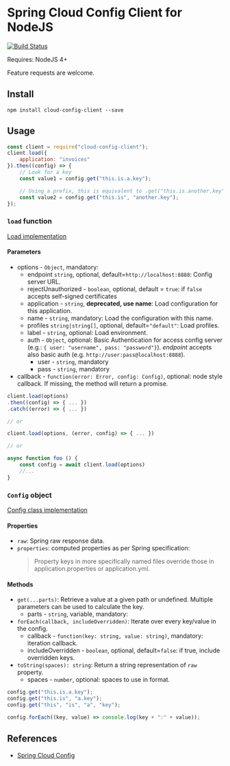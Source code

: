 Spring Cloud Config Client for NodeJS
=====================================

[![Build Status](https://travis-ci.org/victorherraiz/cloud-config-client.svg?branch=master)](https://travis-ci.org/victorherraiz/cloud-config-client)

Requires: NodeJS 4+

Feature requests are welcome.


Install
-------

    npm install cloud-config-client --save


Usage
-----

```js
const client = require("cloud-config-client");
client.load({
    application: "invoices"
}).then((config) => {
    // Look for a key
    const value1 = config.get("this.is.a.key");

    // Using a prefix, this is equivalent to .get("this.is.another.key");
    const value2 = config.get("this.is", "another.key");
});

```

### `load` function

[Load implementation](./index.js)

#### Parameters

* options - `Object`, mandatory:
  * endpoint `string`, optional, default=`http://localhost:8888`: Config server URL.
  * rejectUnauthorized - `boolean`, optional, default = `true`: if `false` accepts self-signed certificates
  * application - `string`, **deprecated, use name**: Load configuration for this application.
  * name - `string`, mandatory: Load the configuration with this name.
  * profiles `string|string[]`, optional, default=`"default"`: Load profiles.
  * label - `string`, optional: Load environment.
  * auth - `Object`, optional: Basic Authentication for access config server (e.g.: `{ user: "username", pass: "password"}`).
    _endpoint_ accepts also basic auth (e.g. `http://user:pass@localhost:8888`).
    * user - `string`, mandatory
    * pass - `string`, mandatory
* callback - `function(error: Error, config: Config)`, optional: node style callback. If missing, the method will return a promise.

```js
client.load(options)
.then((config) => { ... })
.catch((error) => { ... })

// or

client.load(options, (error, config) => { ... })

// or

async function foo () {
    const config = await client.load(options)
    //...
}

```

### `Config` object

[Config class implementation](./lib/config.js)

#### Properties

* `raw`: Spring raw response data.
* `properties`: computed properties as per Spring specification:
  > Property keys in more specifically named files override those in application.properties or application.yml.

#### Methods

* `get(...parts)`: Retrieve a value at a given path or undefined. Multiple parameters can be used to calculate the key.
    * parts - `string`, variable, mandatory:
* `forEach(callback, includeOverridden)`: Iterate over every key/value in the config.
    * callback - `function(key: string, value: string)`, mandatory: iteration callback.
    * includeOverridden - `boolean`, optional, default=`false`: if true, include overridden keys.
* `toString(spaces): string`: Return a string representation of `raw` property.
    * spaces - `number`, optional: spaces to use in format.

```js
config.get("this.is.a.key");
config.get("this.is", "a.key");
config.get("this", "is", "a", "key");

config.forEach((key, value) => console.log(key + ":" + value));
```


References
----------

* [Spring Cloud Config](http://cloud.spring.io/spring-cloud-config/)

